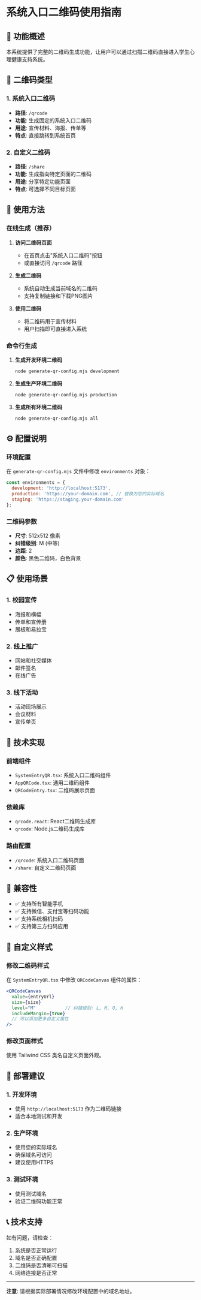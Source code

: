 # 系统入口二维码使用指南

## 📱 功能概述

本系统提供了完整的二维码生成功能，让用户可以通过扫描二维码直接进入学生心理健康支持系统。

## 🎯 二维码类型

### 1. 系统入口二维码
- **路径**: `/qrcode`
- **功能**: 生成固定的系统入口二维码
- **用途**: 宣传材料、海报、传单等
- **特点**: 直接跳转到系统首页

### 2. 自定义二维码
- **路径**: `/share`
- **功能**: 生成指向特定页面的二维码
- **用途**: 分享特定功能页面
- **特点**: 可选择不同目标页面

## 🚀 使用方法

### 在线生成（推荐）

1. **访问二维码页面**
   - 在首页点击"系统入口二维码"按钮
   - 或直接访问 `/qrcode` 路径

2. **生成二维码**
   - 系统自动生成当前域名的二维码
   - 支持复制链接和下载PNG图片

3. **使用二维码**
   - 将二维码用于宣传材料
   - 用户扫描即可直接进入系统

### 命令行生成

1. **生成开发环境二维码**
   ```bash
   node generate-qr-config.mjs development
   ```

2. **生成生产环境二维码**
   ```bash
   node generate-qr-config.mjs production
   ```

3. **生成所有环境二维码**
   ```bash
   node generate-qr-config.mjs all
   ```

## ⚙️ 配置说明

### 环境配置

在 `generate-qr-config.mjs` 文件中修改 `environments` 对象：

```javascript
const environments = {
  development: 'http://localhost:5173',
  production: 'https://your-domain.com', // 替换为您的实际域名
  staging: 'https://staging.your-domain.com'
};
```

### 二维码参数

- **尺寸**: 512x512 像素
- **纠错级别**: M (中等)
- **边距**: 2
- **颜色**: 黑色二维码，白色背景

## 📋 使用场景

### 1. 校园宣传
- 海报和横幅
- 传单和宣传册
- 展板和易拉宝

### 2. 线上推广
- 网站和社交媒体
- 邮件签名
- 在线广告

### 3. 线下活动
- 活动现场展示
- 会议材料
- 宣传单页

## 🔧 技术实现

### 前端组件
- `SystemEntryQR.tsx`: 系统入口二维码组件
- `AppQRCode.tsx`: 通用二维码组件
- `QRCodeEntry.tsx`: 二维码展示页面

### 依赖库
- `qrcode.react`: React二维码生成库
- `qrcode`: Node.js二维码生成库

### 路由配置
- `/qrcode`: 系统入口二维码页面
- `/share`: 自定义二维码页面

## 📱 兼容性

- ✅ 支持所有智能手机
- ✅ 支持微信、支付宝等扫码功能
- ✅ 支持系统相机扫码
- ✅ 支持第三方扫码应用

## 🎨 自定义样式

### 修改二维码样式
在 `SystemEntryQR.tsx` 中修改 `QRCodeCanvas` 组件的属性：

```jsx
<QRCodeCanvas 
  value={entryUrl} 
  size={size}
  level="M"           // 纠错级别: L, M, Q, H
  includeMargin={true}
  // 可以添加更多自定义属性
/>
```

### 修改页面样式
使用 Tailwind CSS 类名自定义页面外观。

## 🚀 部署建议

### 1. 开发环境
- 使用 `http://localhost:5173` 作为二维码链接
- 适合本地测试和开发

### 2. 生产环境
- 使用您的实际域名
- 确保域名可访问
- 建议使用HTTPS

### 3. 测试环境
- 使用测试域名
- 验证二维码功能正常

## 📞 技术支持

如有问题，请检查：
1. 系统是否正常运行
2. 域名是否正确配置
3. 二维码是否清晰可扫描
4. 网络连接是否正常

---

**注意**: 请根据实际部署情况修改环境配置中的域名地址。
